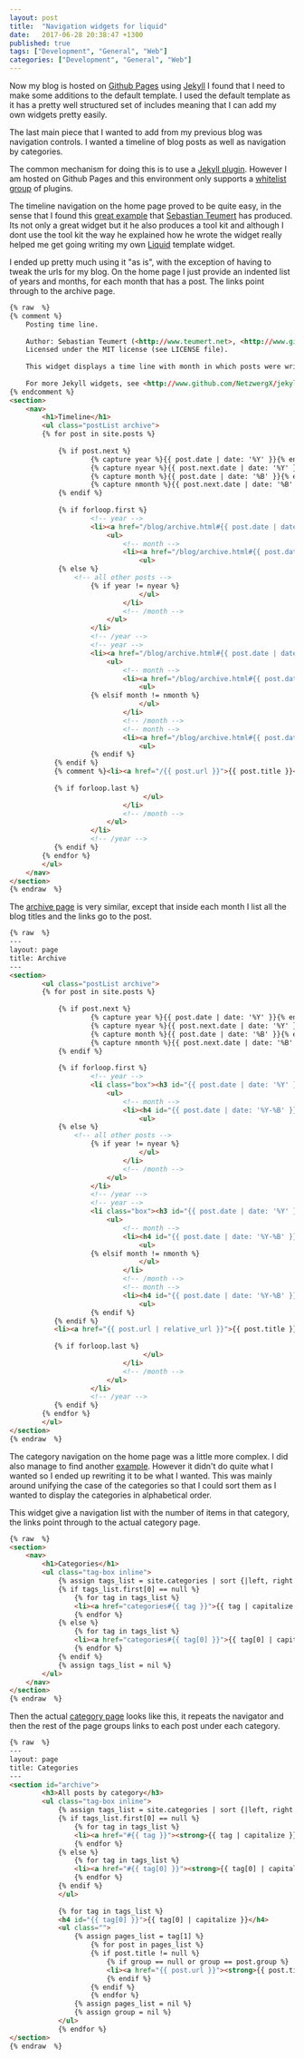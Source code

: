 ```yaml
---
layout: post
title:  "Navigation widgets for liquid"
date:   2017-06-28 20:38:47 +1300
published: true
tags: ["Development", "General", "Web"]
categories: ["Development", "General", "Web"]
---
```


Now my blog is hosted on [Github Pages][github-pages-url] using [Jekyll][jekyll-url] I found that I need to make some additions to the default template. I used the default template as it has a pretty well structured set of includes meaning that I can add my own widgets pretty easily.

The last main piece that I wanted to add from my previous blog was navigation controls. I wanted a timeline of blog posts as well as navigation by categories.

The common mechanism for doing this is to use a [Jekyll plugin][jekyll-plugins-url]. However I am hosted on Github Pages and this environment only supports a [whitelist group][github-pages-plugins-url] of plugins.

The timeline navigation on the home page proved to be quite easy, in the sense that I found this [great example][timeline-url] that [Sebastian Teumert][timeline-author-url] has produced. Its not only a great widget but it he also produces a tool kit and although I dont use the tool kit the way he explained how he wrote the widget really helped me get going writing my own [Liquid][liquid-url] template widget.

I ended up pretty much using it "as is", with the exception of having to tweak the urls for my blog. On the home page I just provide an indented list of years and months, for each month that has a post. The links point through to the archive page.

```html
{% raw  %}
{% comment %}
	Posting time line.
	
	Author: Sebastian Teumert (<http://www.teumert.net>, <http://www.github.com/NetzwergX>)
	Licensed under the MIT license (see LICENSE file).
	
	This widget displays a time line with month in which posts were written, grouped by year.	
	
	For more Jekyll widgets, see <http://www.github.com/NetzwergX/jekyll-template-toolkit>.
{% endcomment %}	
<section>
	<nav>
		<h1>Timeline</h1>
		<ul class="postList archive">
		{% for post in site.posts %}
		
			{% if post.next %}		
					{% capture year %}{{ post.date | date: '%Y' }}{% endcapture %}
					{% capture nyear %}{{ post.next.date | date: '%Y' }}{% endcapture %}
					{% capture month %}{{ post.date | date: '%B' }}{% endcapture %}
					{% capture nmonth %}{{ post.next.date | date: '%B' }}{% endcapture %}
			{% endif %}
			
			{% if forloop.first %}				
					<!-- year -->
					<li><a href="/blog/archive.html#{{ post.date | date: '%Y' }}">{{ post.date | date: '%Y' }}</a>				
						<ul>
							<!-- month -->
							<li><a href="/blog/archive.html#{{ post.date | date: '%Y-%B' }}">{{ post.date | date: '%B' }}</a>							
								<ul>			
			{% else %}
				<!-- all other posts -->								
					{% if year != nyear %}	
								</ul>
							</li>						
							<!-- /month -->	
						</ul>
					</li>
					<!-- /year -->
					<!-- year -->
					<li><a href="/blog/archive.html#{{ post.date | date: '%Y' }}">{{ post.date | date: '%Y' }}</a>				
						<ul>
							<!-- month -->
							<li><a href="/blog/archive.html#{{ post.date | date: '%Y-%B' }}">{{ post.date | date: '%B' }}</a>							
								<ul>		
					{% elsif month != nmonth %}
								</ul>
							</li>						
							<!-- /month -->	
							<!-- month -->
							<li><a href="/blog/archive.html#{{ post.date | date: '%Y-%B' }}">{{ post.date | date: '%B' }}</a>							
								<ul>												
					{% endif %}					
		   {% endif %}	
		   {% comment %}<li><a href="/{{ post.url }}">{{ post.title }}</a></li>	{% endcomment %}
		   
		   {% if forloop.last %}
		  						 </ul>
							</li>						
							<!-- /month -->	
						</ul>
					</li>
					<!-- /year -->		
		   {% endif %}		   		   		
		{% endfor %}														
		</ul>		
	</nav>
</section>
{% endraw  %}
```
The [archive page][timeline-nav-url] is very similar, except that inside each month I list all the blog titles and the links go to the post.

```html
{% raw  %}
---
layout: page
title: Archive
---
<section>		
		<ul class="postList archive">
		{% for post in site.posts %}
		
			{% if post.next %}		
					{% capture year %}{{ post.date | date: '%Y' }}{% endcapture %}
					{% capture nyear %}{{ post.next.date | date: '%Y' }}{% endcapture %}
					{% capture month %}{{ post.date | date: '%B' }}{% endcapture %}
					{% capture nmonth %}{{ post.next.date | date: '%B' }}{% endcapture %}
			{% endif %}
			
			{% if forloop.first %}				
					<!-- year -->
					<li class="box"><h3 id="{{ post.date | date: '%Y' }}">{{ post.date | date: '%Y' }}</h3>			
						<ul>
							<!-- month -->
							<li><h4 id="{{ post.date | date: '%Y-%B' }}">{{ post.date | date: '%B' }}</h4>				
								<ul>			
			{% else %}
				<!-- all other posts -->								
					{% if year != nyear %}	
								</ul>
							</li>						
							<!-- /month -->	
						</ul>
					</li>
					<!-- /year -->
					<!-- year -->
					<li class="box"><h3 id="{{ post.date | date: '%Y' }}">{{ post.date | date: '%Y' }}</h3>		
						<ul>
							<!-- month -->
							<li><h4 id="{{ post.date | date: '%Y-%B' }}">{{ post.date | date: '%B' }}</h4>						
								<ul>		
					{% elsif month != nmonth %}
								</ul>
							</li>						
							<!-- /month -->	
							<!-- month -->
							<li><h4 id="{{ post.date | date: '%Y-%B' }}">{{ post.date | date: '%B' }}</h4>						
								<ul>												
					{% endif %}					
		   {% endif %}	
		   <li><a href="{{ post.url | relative_url }}">{{ post.title }}</a></li>
		   
		   {% if forloop.last %}
		  						 </ul>
							</li>						
							<!-- /month -->	
						</ul>
					</li>
					<!-- /year -->		
		   {% endif %}		   		   		
		{% endfor %}														
		</ul>		
</section>
{% endraw  %}
```

The category navigation on the home page was a little more complex. I did also manage to find another [example][category-url]. However it didn't do quite what I wanted so I ended up rewriting it to be what I wanted. This was mainly around unifying the case of the categories so that I could sort them as I wanted to display the categories in alphabetical order. 

This widget give a navigation list with the number of items in that category, the links point through to the actual category page.

```html
{% raw  %}
<section>
	<nav>
		<h1>Categories</h1>
        <ul class="tag-box inline">
            {% assign tags_list = site.categories | sort {|left, right| left[0] <=> right[0]} %}
            {% if tags_list.first[0] == null %}
                {% for tag in tags_list %} 
                <li><a href="categories#{{ tag }}">{{ tag | capitalize }}</a> <span>({{ site.tags[tag].size }})</span></li>
                {% endfor %}
            {% else %}
                {% for tag in tags_list %} 
                <li><a href="categories#{{ tag[0] }}">{{ tag[0] | capitalize }}</a> <span>({{ tag[1].size }})</span></li>
                {% endfor %}
            {% endif %}
            {% assign tags_list = nil %}
        </ul>
	</nav>
</section>
{% endraw  %}
```

Then the actual [category page][category-nav-url] looks like this, it repeats the navigator and then the rest of the page groups links to each post under each category.

```html
{% raw  %}
---
layout: page
title: Categories
---
<section id="archive">
        <h3>All posts by category</h3>
        <ul class="tag-box inline">
            {% assign tags_list = site.categories | sort {|left, right| left[0] <=> right[0]} %}
            {% if tags_list.first[0] == null %}
                {% for tag in tags_list %} 
                <li><a href="#{{ tag }}"><strong>{{ tag | capitalize }}</strong></a> <span>({{ site.tags[tag].size }})</span></li>
                {% endfor %}
            {% else %}
                {% for tag in tags_list %} 
                <li><a href="#{{ tag[0] }}"><strong>{{ tag[0] | capitalize }}</strong></a> <span>({{ tag[1].size }})</span></li>
                {% endfor %}
            {% endif %}
            </ul>
        
            {% for tag in tags_list %} 
            <h4 id="{{ tag[0] }}">{{ tag[0] | capitalize }}</h4>
            <ul class="">
                {% assign pages_list = tag[1] %}  
                    {% for post in pages_list %}
                    {% if post.title != null %}
                        {% if group == null or group == post.group %}
                        <li><a href="{{ post.url }}"><strong>{{ post.title }}</strong><span class="entry-date"></a><time datetime="{{ post.date | date_to_xmlschema }}" itemprop="datePublished"> - {{ post.date | date: "%B %d, %Y" }}</time></li>
                        {% endif %}
                    {% endif %}
                    {% endfor %}
                {% assign pages_list = nil %}
                {% assign group = nil %}
            </ul>
            {% endfor %}
</section>
{% endraw  %}
```

[github-pages-url]:			https://pages.github.com
[github-pages-plugins-url]: https://help.github.com/articles/adding-jekyll-plugins-to-a-github-pages-site/
[liquid-url]:				https://jekyllrb.com/docs/templates/
[jekyll-url]:				https://jekyllrb.com
[jekyll-plugins-url]:		https://jekyllrb.com/docs/plugins/
[timeline-url]:				https://github.com/NetzwergX/netzwergx.github.io/blob/master/_posts/en/2012-08-29-group-posts-by-month-and-year-jekyll.md
[timeline-author-url]:		https://github.com/NetzwergX
[category-url]:				http://www.minddust.com/post/alternative-tags-and-categories-on-github-pages/
[timeline-nav-url]:			/blog/archive
[category-nav-url]:			/blog/categories

